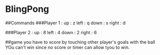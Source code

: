 # BlingPong
##Commands
###Player 1 : 
up : z
left : q
down : s
right : d

###Player 2 :
up : 8
left : 4
down : 2
right : 6

 ##game
 you have to score by touching other player's goals with the ball
 YOu can't win since no score or timer can allow tyou to win.
